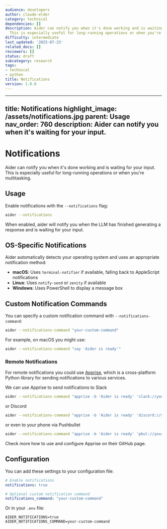 ```yaml
---
audience: developers
author: claude-elder
category: technical
dependencies: []
description: Aider can notify you when it's done working and is waiting for your input.
  This is especially useful for long-running operations or when you're multitasking.
difficulty: intermediate
last_updated: '2025-07-23'
related_docs: []
reviewers: []
status: draft
subcategory: research
tags:
- technical
- python
title: Notifications
version: 1.0.0
---
```


---
title: Notifications
highlight_image: /assets/notifications.jpg
parent: Usage
nav_order: 760
description: Aider can notify you when it's waiting for your input.
---

# Notifications

Aider can notify you when it's done working and is
waiting for your input. 
This is especially useful for long-running operations or when you're multitasking.

## Usage

Enable notifications with the `--notifications` flag:

```bash
aider --notifications
```

When enabled, aider will notify you when the LLM has finished generating a response and is waiting for your input.

## OS-Specific Notifications

Aider automatically detects your operating system and uses an appropriate notification method:

- **macOS**: Uses `terminal-notifier` if available, falling back to AppleScript notifications
- **Linux**: Uses `notify-send` or `zenity` if available
- **Windows**: Uses PowerShell to display a message box

## Custom Notification Commands

You can specify a custom notification command with `--notifications-command`:

```bash
aider --notifications-command "your-custom-command"
```

For example, on macOS you might use:

```bash
aider --notifications-command "say 'Aider is ready'"
```

### Remote Notifications

For remote notifications you could use [Apprise](https://github.com/caronc/apprise),
which is a cross-platform Python library for sending notifications to various services.

We can use Apprise to send notifications to Slack

```bash
aider --notifications-command "apprise -b 'Aider is ready' 'slack://your-slack-webhook-token'"
```

or Discord
```bash
aider --notifications-command "apprise -b 'Aider is ready' 'discord://your-discord-webhook-token'"
```

or even to your phone via Pushbullet
```bash
aider --notifications-command "apprise -b 'Aider is ready' 'pbul://your-pushbullet-access-token'"
```

Check more how to use and configure Apprise on their GitHub page.

## Configuration

You can add these settings to your configuration file:

```yaml
# Enable notifications
notifications: true

# Optional custom notification command
notifications_command: "your-custom-command"
```

Or in your `.env` file:

```
AIDER_NOTIFICATIONS=true
AIDER_NOTIFICATIONS_COMMAND=your-custom-command
```
